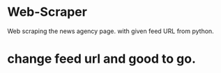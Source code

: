 # Web-Scraper
Web scraping the news agency page. with given feed URL from python.

# change feed url and good to go.
